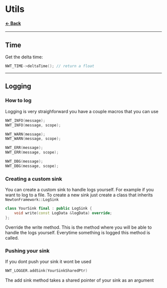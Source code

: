 # Utils

#### [<- Back](../README.md)

---

## Time
Get the delta time:
```c++
NWT_TIME->deltaTime(); // return a float
```

--- 
## Logging
 
### How to log
Logging is very straighforward you have a couple macros that you can use
```c++
NWT_INFO(message);
NWT_INFO(message, scope);

NWT_WARN(message);
NWT_WARN(message, scope);

NWT_ERR(message);
NWT_ERR(message, scope);

NWT_DBG(message);
NWT_DBG(message, scope);
```

### Creating a custom sink

You can create a custom sink to handle logs yourself. For example if you want to log to a file.
To create a new sink just create a class that inherits ```NewtonFramework::LogSink```
```c++
class YourSink final : public LogSink {
    void write(const LogData &logData) override;
};
```
Override the write method. This is the method where you will be able to handle the logs yourself.
Everytime something is logged this method is called.

### Pushing your sink
If you dont push your sink it wont be used
```c++
NWT_LOGGER.addSink(YourSinkSharedPtr)
```
The add sink method takes a shared pointer of your sink as an argument